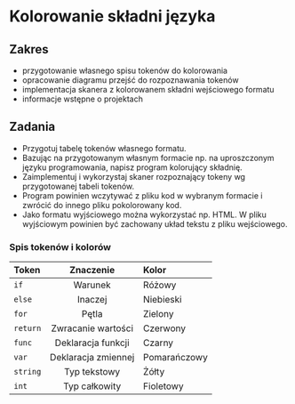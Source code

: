 # Kolorowanie składni języka
## Zakres
* przygotowanie własnego spisu tokenów do kolorowania
* opracowanie diagramu przejść do rozpoznawania tokenów
* implementacja skanera z kolorowanem składni wejściowego formatu
* informacje wstępne o projektach
## Zadania
* Przygotuj tabelę tokenów własnego formatu.
* Bazując na przygotowanym własnym formacie np. na uproszczonym języku programowania, napisz program kolorujący składnię.
* Zaimplementuj i wykorzystaj skaner rozpoznający tokeny wg przygotowanej tabeli tokenów. 
* Program powinien wczytywać z pliku kod w wybranym formacie i zwrócić do innego pliku pokolorowany kod. 
* Jako formatu wyjściowego można wykorzystać np. HTML. W pliku wyjściowym powinien być zachowany układ tekstu z pliku wejściowego.

### Spis tokenów i kolorów

| Token    | Znaczenie          | Kolor     |
|:-------- |:------------------:|:----------|
| `if`     | Warunek            | Różowy    |
| `else`   | Inaczej            | Niebieski |
| `for`    | Pętla              | Zielony   |
| `return` | Zwracanie wartości | Czerwony  |
| `func`   | Deklaracja funkcji | Czarny    |
| `var`    | Deklaracja zmiennej| Pomarańczowy|
| `string` | Typ tekstowy       | Żółty     |
| `int`    | Typ całkowity      | Fioletowy |
